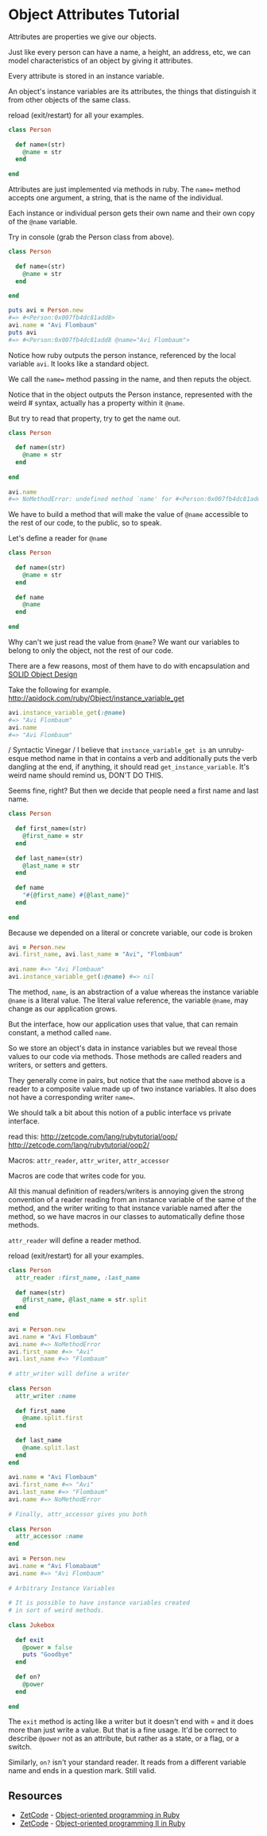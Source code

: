 # Object Attributes Tutorial

Attributes are properties we give our objects.
 
Just like every person can have a name, a height, an address, etc, we can model characteristics of an object by giving it attributes.
 
Every attribute is stored in an instance variable.
 
An object's instance variables are its attributes, the things that distinguish it from other objects of the same class.
 
reload (exit/restart) for all your examples.

```ruby 
class Person
 
  def name=(str)
    @name = str
  end
 
end
```
 
Attributes are just implemented via methods in ruby. The `name=` method accepts one argument, a string, that is the name of the individual.
 
Each instance or individual person gets their own name and their own copy of the `@name` variable.
 
Try in console (grab the Person class from above).
 
```ruby
class Person
 
  def name=(str)
    @name = str
  end
 
end

puts avi = Person.new
#=> #<Person:0x007fb4dc81add8>
avi.name = "Avi Flombaum"
puts avi
#=> #<Person:0x007fb4dc81add8 @name="Avi Flombaum">
```

Notice how ruby outputs the person instance, referenced by the local variable `avi`. It looks like a standard object.
 
We call the `name=` method passing in the name, and then reputs the object.
 
Notice that in the object outputs the Person instance, represented with the weird #<Object> syntax, actually has a property within it `@name`.
 
But try to read that property, try to get the name out.
 
```ruby
class Person
 
  def name=(str)
    @name = str
  end
 
end
 
avi.name
#=> NoMethodError: undefined method `name' for #<Person:0x007fb4dc81add8 @name="Avi Flombaum">
```

We have to build a method that will make the value of `@name` accessible to the rest of our code, to the public, so to speak.
 
Let's define a reader for `@name`
 
```ruby
class Person
 
  def name=(str)
    @name = str
  end
 
  def name
    @name
  end
 
end
```

Why can't we just read the value from `@name`? We want our variables to belong to only the object, not the rest of our code.
 
There are a few reasons, most of them have to do with encapsulation and [SOLID Object Design](http://en.wikipedia.org/wiki/Solid_\(object-oriented_design\))

 
Take the following for example. http://apidock.com/ruby/Object/instance_variable_get

```ruby
avi.instance_variable_get(:@name)
#=> "Avi Flombaum"
avi.name
#=> "Avi Flombaum"
```

/ Syntactic Vinegar /
I believe that `instance_variable_get is` an unruby-esque method name in that in contains a verb and additionally puts the verb dangling at the end, if anything, it should read `get_instance_variable`. It's weird name should remind us, DON'T DO THIS.
 
Seems fine, right? But then we decide that people need a first name and last name.
 
```ruby
class Person
 
  def first_name=(str)
    @first_name = str
  end
 
  def last_name=(str)
    @last_name = str
  end
 
  def name
    "#{@first_name} #{@last_name}"
  end
 
end
```
 
Because we depended on a literal or concrete variable, our code is broken
 
```ruby
avi = Person.new
avi.first_name, avi.last_name = "Avi", "Flombaum"
 
avi.name #=> "Avi Flombaum"
avi.instance_variable_get(:@name) #=> nil
```

The method, `name`, is an abstraction of a value whereas the instance variable `@name` is a literal value. The literal value reference, the variable `@name`, may change as our application grows.
 
But the interface, how our application uses that value, that can remain constant, a method called `name`.
 
So we store an object's data in instance variables but we reveal those values to our code via methods. Those methods are called readers and writers, or setters and getters.
 
They generally come in pairs, but notice that the `name` method above is a reader to a composite value made up of two instance variables. It also does not have a corresponding writer `name=`.
 
We should talk a bit about this notion of a public interface vs private interface.
 
read this:
http://zetcode.com/lang/rubytutorial/oop/
http://zetcode.com/lang/rubytutorial/oop2/
 
Macros: `attr_reader`, `attr_writer`, `attr_accessor`
 
Macros are code that writes code for you.
 
All this manual definition of readers/writers is annoying given the strong convention of a reader reading from an instance variable of the same of the method, and the writer writing to that instance variable named after the method, so we have macros in our classes to automatically define those methods.
 
`attr_reader` will define a reader method.
 
reload (exit/restart) for all your examples.
 
```ruby
class Person
  attr_reader :first_name, :last_name
 
  def name=(str)
    @first_name, @last_name = str.split
  end
end
 
avi = Person.new
avi.name = "Avi Flombaum"
avi.name #=> NoMethodError
avi.first_name #=> "Avi"
avi.last_name #=> "Flombaum"
 
# attr_writer will define a writer
 
class Person
  attr_writer :name
 
  def first_name
    @name.split.first
  end
 
  def last_name
    @name.split.last
  end
end
 
avi.name = "Avi Flombaum"
avi.first_name #=> "Avi"
avi.last_name #=> "Flombaum"
avi.name #=> NoMethodError
 
# Finally, attr_accessor gives you both
 
class Person
  attr_accessor :name
end
 
avi = Person.new
avi.name = "Avi Flomabaum"
avi.name #=> "Avi Flombaum"
 
# Arbitrary Instance Variables
 
# It is possible to have instance variables created
# in sort of weird methods.
 
class Jukebox
 
  def exit
    @power = false
    puts "Goodbye"
  end
 
  def on?
    @power
  end
 
end
```

The `exit` method is acting like a writer but it doesn't end with = and it does more than just write a value. But that is a fine usage. It'd be correct to describe `@power` not as an attribute, but rather as a state, or a flag, or a switch.
 
Similarly, `on?` isn't your standard reader. It reads from a different variable name and ends in a question mark. Still valid.

## Resources

* [ZetCode](http://zetcode.com/) - [Object-oriented programming in Ruby](http://zetcode.com/lang/rubytutorial/oop/) 
* [ZetCode](http://zetcode.com/) - [Object-oriented programming II in Ruby](http://zetcode.com/lang/rubytutorial/oop2/)
